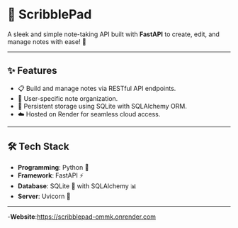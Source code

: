 # 📝 ScribblePad

A sleek and simple note-taking API built with **FastAPI** to create, edit, and manage notes with ease! 🚀

---

## ✨ Features

- 📋 Build and manage notes via RESTful API endpoints.
- 👤 User-specific note organization.
- 💾 Persistent storage using SQLite with SQLAlchemy ORM.
- ☁️ Hosted on Render for seamless cloud access.

---

## 🛠️ Tech Stack

- **Programming**: Python 🐍  
- **Framework**: FastAPI ⚡  
- **Database**: SQLite 💾 with SQLAlchemy 📊  
- **Server**: Uvicorn 🌟  

---
-**Website**:https://scribblepad-ommk.onrender.com

